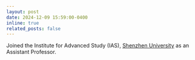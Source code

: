 ```yaml
---
layout: post
date: 2024-12-09 15:59:00-0400
inline: true
related_posts: false
---
```


Joined the Institute for Advanced Study (IAS), [Shenzhen University](https://ias.szu.edu.cn/en/People/Faculty.htm) as an Assistant Professor. 

